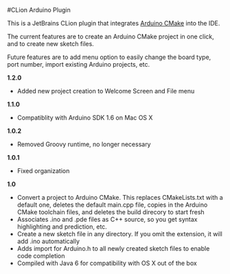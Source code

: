 #CLion Arduino Plugin

This is a JetBrains CLion plugin that integrates [Arduino CMake](https://github.com/queezythegreat/arduino-cmake) into the IDE.

The current features are to create an Arduino CMake project in one click, and to create new sketch files.

Future features are to add menu option to easily change the board type, port number, import existing Arduino projects, etc.

**1.2.0**

*   Added new project creation to Welcome Screen and File menu

**1.1.0**

*   Compatiblity with Arduino SDK 1.6 on Mac OS X

**1.0.2**

*   Removed Groovy runtime, no longer necessary

**1.0.1**

*   Fixed organization

**1.0**

*   Convert a project to Arduino CMake. This replaces CMakeLists.txt with a default one, deletes the default main.cpp file, copies in the Arduino CMake toolchain files, and deletes the build direcory to start fresh
*   Associates .ino and .pde files as C++ source, so you get syntax highlighting and prediction, etc.
*   Create a new sketch file in any directory. If you omit the extension, it will add .ino automatically
*   Adds import for Arduino.h to all newly created sketch files to enable code completion
*   Compiled with Java 6 for compatibility with OS X out of the box